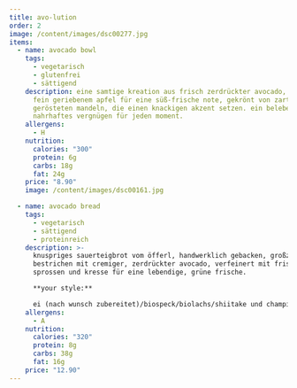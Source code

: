 ```yaml
---
title: avo-lution
order: 2
image: /content/images/dsc00277.jpg
items:
  - name: avocado bowl
    tags:
      - vegetarisch
      - glutenfrei
      - sättigend
    description: eine samtige kreation aus frisch zerdrückter avocado, veredelt mit
      fein geriebenem apfel für eine süß-frische note, gekrönt von zart
      gerösteten mandeln, die einen knackigen akzent setzen. ein belebendes,
      nahrhaftes vergnügen für jeden moment.
    allergens:
      - H
    nutrition:
      calories: "300"
      protein: 6g
      carbs: 18g
      fat: 24g
    price: "8.90"
    image: /content/images/dsc00161.jpg

  - name: avocado bread
    tags:
      - vegetarisch
      - sättigend
      - proteinreich
    description: >-
      knuspriges sauerteigbrot vom öfferl, handwerklich gebacken, großzügig
      bestrichen mit cremiger, zerdrückter avocado, verfeinert mit frischen
      sprossen und kresse für eine lebendige, grüne frische.

      **your style:**

      ei (nach wunsch zubereitet)/biospeck/biolachs/shiitake und champignons pilze
    allergens:
      - A
    nutrition:
      calories: "320"
      protein: 8g
      carbs: 38g
      fat: 16g
    price: "12.90"
---
```

